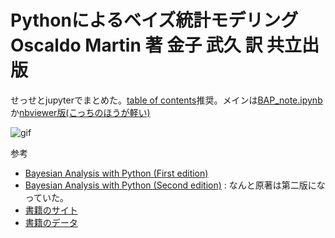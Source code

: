# Pythonによるベイズ統計モデリング Oscaldo Martin 著 金子 武久 訳 共立出版

せっせとjupyterでまとめた。[table of contents](https://github.com/jupyterlab/jupyterlab-toc)推奨。メインは[BAP_note.ipynb](https://github.com/yyoshiaki/BAP/blob/master/BAP_note.ipynb)か[nbviewer版(こっちのほうが軽い)](http://nbviewer.jupyter.org/github/yyoshiaki/BAP/blob/master/BAP_note.ipynb)

![gif](pymc_jup.gif)

参考

- [Bayesian Analysis with Python (First edition)](https://github.com/aloctavodia/BAP/tree/master/first_edition)
- [Bayesian Analysis with Python (Second edition)](https://github.com/aloctavodia/BAP) : なんと原著は第二版になっていた。
- [書籍のサイト](https://www.kyoritsu-pub.co.jp/bookdetail/9784320113374)
- [書籍のデータ](https://www.kyoritsu-pub.co.jp/app/file/goods_contents/3041.zip)